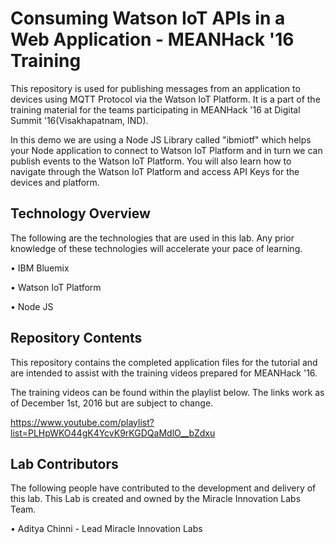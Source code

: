 # Consuming Watson IoT APIs in a Web Application - MEANHack '16 Training

This repository is used for publishing messages from an application to devices using MQTT Protocol via the Watson IoT Platform. It is a part of the training material for the teams participating in MEANHack '16  at Digital Summit '16(Visakhapatnam, IND).

In this demo we are using a Node JS Library called "ibmiotf" which helps your Node application to connect to Watson IoT Platform and in turn we can publish events to the Watson IoT Platform. You will also learn how to navigate through the Watson IoT Platform and access API Keys for the devices and platform.

## Technology Overview

The following are the technologies that are used in this lab. Any prior knowledge of these technologies will accelerate your pace of learning.

• IBM Bluemix

• Watson IoT Platform

• Node JS

## Repository Contents

This repository contains the completed application files for the tutorial and are intended to assist with the training videos prepared for MEANHack '16.

The training videos can be found within the playlist below. The links work as of December 1st, 2016 but are subject to change.

https://www.youtube.com/playlist?list=PLHpWKO44gK4YcvK9rKGDQaMdlO__bZdxu

## Lab Contributors

The following people have contributed to the development and delivery of this lab. This Lab is created and owned by the Miracle Innovation Labs Team.

• Aditya Chinni - Lead Miracle Innovation Labs

